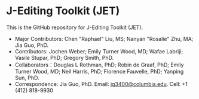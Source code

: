 # J-Editing Toolkit (JET)

This is the GitHub repository for J-Editing Toolkit (JET).

- Major Contributors: Chen "Raphael" Liu, MS; Nanyan "Rosalie" Zhu, MA; Jia Guo, PhD.
- Contributors: Jochen Weber; Emily Turner Wood, MD; Wafae Labriji; Vasile Stupar, PhD; Gregory Smith, PhD.
- Collaborators：Douglas L Rothman, PhD; Robin de Graaf, PhD; Emily Turner Wood, MD; Neil Harris, PhD; Florence Fauvelle, PhD; Yanping Sun, PhD.
- Correspondence: Jia Guo, PhD. 
                  Email: jg3400@columbia.edu. 
                  Cell: +1 (412) 818-9930
